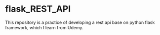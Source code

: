 # flask_REST_API
This repository is a practice of developing a rest api base on python flask framework, which I learn from Udemy.
